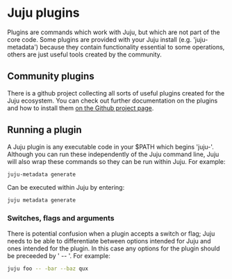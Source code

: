 # Juju plugins

Plugins are commands which work with Juju, but which are not part of the core
code. Some plugins are provided with your Juju install (e.g. 'juju-metadata') 
because they contain functionality essential to some operations, others are
just useful tools created by the community.

## Community plugins

There is a github project collecting all sorts of useful plugins created for
the Juju ecosystem. You can check out further documentation on the plugins
and how to install them [on the Github project page][plugin].

## Running a plugin

A Juju plugin is any executable code in your $PATH which begins 'juju-'. 
Although you can run these independently of the Juju command line, Juju
will also wrap these commands so they can be run within Juju. For example:

```bash 
juju-metadata generate
```

Can be executed within Juju by entering:

```bash
juju metadata generate
```

### Switches, flags and arguments

There is potential confusion when a plugin accepts a switch or flag; Juju needs
to be able to differentiate between options intended for Juju and ones intended
for the plugin. In this case any options for the plugin should be preceeded by 
' -- '. For example:

```bash
juju foo -- -bar --baz qux
```

[plugin]: https://github.com/juju/plugins#install "Juju plugins on Github"
